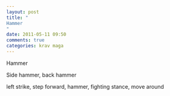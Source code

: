 ```yaml
---
layout: post
title: "
Hammer
"
date: 2011-05-11 09:50
comments: true
categories: krav maga
---
```


Hammer


Side hammer, back hammer


left strike, step forward, hammer, fighting stance, move around

